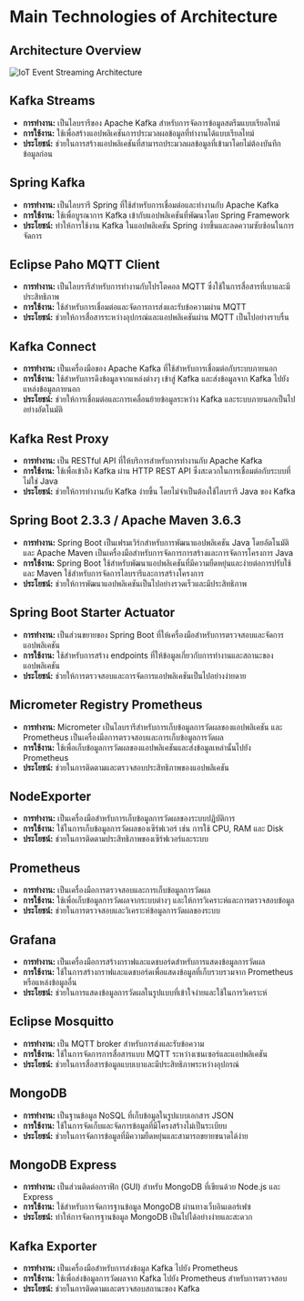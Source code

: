 # Main Technologies of Architecture

## Architecture Overview

![IoT Event Streaming Architecture](https://miro.medium.com/v2/resize:fit:2000/format:webp/1*IUaBLlbVKgmsjbjqzew0ZQ.png)

## Kafka Streams

- **การทำงาน:** เป็นไลบรารีของ Apache Kafka สำหรับการจัดการข้อมูลสตรีมแบบเรียลไทม์
- **การใช้งาน:** ใช้เพื่อสร้างแอปพลิเคชันการประมวลผลข้อมูลที่ทำงานได้แบบเรียลไทม์
- **ประโยชน์:** ช่วยในการสร้างแอปพลิเคชันที่สามารถประมวลผลข้อมูลที่เข้ามาโดยไม่ต้องบันทึกข้อมูลก่อน

## Spring Kafka

- **การทำงาน:** เป็นไลบรารี Spring ที่ใช้สำหรับการเชื่อมต่อและทำงานกับ Apache Kafka
- **การใช้งาน:** ใช้เพื่อบูรณาการ Kafka เข้ากับแอปพลิเคชันที่พัฒนาโดย Spring Framework
- **ประโยชน์:** ทำให้การใช้งาน Kafka ในแอปพลิเคชัน Spring ง่ายขึ้นและลดความซับซ้อนในการจัดการ

## Eclipse Paho MQTT Client

- **การทำงาน:** เป็นไลบรารีสำหรับการทำงานกับโปรโตคอล MQTT ซึ่งใช้ในการสื่อสารที่เบาและมีประสิทธิภาพ
- **การใช้งาน:** ใช้สำหรับการเชื่อมต่อและจัดการการส่งและรับข้อความผ่าน MQTT
- **ประโยชน์:** ช่วยให้การสื่อสารระหว่างอุปกรณ์และแอปพลิเคชันผ่าน MQTT เป็นไปอย่างราบรื่น

## Kafka Connect

- **การทำงาน:** เป็นเครื่องมือของ Apache Kafka ที่ใช้สำหรับการเชื่อมต่อกับระบบภายนอก
- **การใช้งาน:** ใช้สำหรับการดึงข้อมูลจากแหล่งต่างๆ เข้าสู่ Kafka และส่งข้อมูลจาก Kafka ไปยังแหล่งข้อมูลภายนอก
- **ประโยชน์:** ช่วยให้การเชื่อมต่อและการเคลื่อนย้ายข้อมูลระหว่าง Kafka และระบบภายนอกเป็นไปอย่างอัตโนมัติ

## Kafka Rest Proxy

- **การทำงาน:** เป็น RESTful API ที่ให้บริการสำหรับการทำงานกับ Apache Kafka
- **การใช้งาน:** ใช้เพื่อเข้าถึง Kafka ผ่าน HTTP REST API ซึ่งสะดวกในการเชื่อมต่อกับระบบที่ไม่ใช่ Java
- **ประโยชน์:** ช่วยให้การทำงานกับ Kafka ง่ายขึ้น โดยไม่จำเป็นต้องใช้ไลบรารี Java ของ Kafka

## Spring Boot 2.3.3 / Apache Maven 3.6.3

- **การทำงาน:** Spring Boot เป็นเฟรมเวิร์กสำหรับการพัฒนาแอปพลิเคชัน Java โดยอัตโนมัติ และ Apache Maven เป็นเครื่องมือสำหรับการจัดการการสร้างและการจัดการโครงการ Java
- **การใช้งาน:** Spring Boot ใช้สำหรับพัฒนาแอปพลิเคชันที่มีความยืดหยุ่นและง่ายต่อการปรับใช้ และ Maven ใช้สำหรับการจัดการไลบรารีและการสร้างโครงการ
- **ประโยชน์:** ช่วยให้การพัฒนาแอปพลิเคชันเป็นไปอย่างรวดเร็วและมีประสิทธิภาพ

## Spring Boot Starter Actuator

- **การทำงาน:** เป็นส่วนขยายของ Spring Boot ที่ให้เครื่องมือสำหรับการตรวจสอบและจัดการแอปพลิเคชัน
- **การใช้งาน:** ใช้สำหรับการสร้าง endpoints ที่ให้ข้อมูลเกี่ยวกับการทำงานและสถานะของแอปพลิเคชัน
- **ประโยชน์:** ช่วยให้การตรวจสอบและการจัดการแอปพลิเคชันเป็นไปอย่างง่ายดาย

## Micrometer Registry Prometheus

- **การทำงาน:** Micrometer เป็นไลบรารีสำหรับการเก็บข้อมูลการวัดผลของแอปพลิเคชัน และ Prometheus เป็นเครื่องมือการตรวจสอบและการเก็บข้อมูลการวัดผล
- **การใช้งาน:** ใช้เพื่อเก็บข้อมูลการวัดผลของแอปพลิเคชันและส่งข้อมูลเหล่านั้นไปยัง Prometheus
- **ประโยชน์:** ช่วยในการติดตามและตรวจสอบประสิทธิภาพของแอปพลิเคชัน

## NodeExporter

- **การทำงาน:** เป็นเครื่องมือสำหรับการเก็บข้อมูลการวัดผลของระบบปฏิบัติการ
- **การใช้งาน:** ใช้ในการเก็บข้อมูลการวัดผลของเซิร์ฟเวอร์ เช่น การใช้ CPU, RAM และ Disk
- **ประโยชน์:** ช่วยในการติดตามประสิทธิภาพของเซิร์ฟเวอร์และระบบ

## Prometheus

- **การทำงาน:** เป็นเครื่องมือการตรวจสอบและการเก็บข้อมูลการวัดผล
- **การใช้งาน:** ใช้เพื่อเก็บข้อมูลการวัดผลจากระบบต่างๆ และให้การวิเคราะห์และการตรวจสอบข้อมูล
- **ประโยชน์:** ช่วยในการตรวจสอบและวิเคราะห์ข้อมูลการวัดผลของระบบ

## Grafana

- **การทำงาน:** เป็นเครื่องมือการสร้างกราฟและแดชบอร์ดสำหรับการแสดงข้อมูลการวัดผล
- **การใช้งาน:** ใช้ในการสร้างกราฟและแดชบอร์ดเพื่อแสดงข้อมูลที่เก็บรวบรวมจาก Prometheus หรือแหล่งข้อมูลอื่น
- **ประโยชน์:** ช่วยในการแสดงข้อมูลการวัดผลในรูปแบบที่เข้าใจง่ายและใช้ในการวิเคราะห์

## Eclipse Mosquitto

- **การทำงาน:** เป็น MQTT broker สำหรับการส่งและรับข้อความ
- **การใช้งาน:** ใช้ในการจัดการการสื่อสารแบบ MQTT ระหว่างเซนเซอร์และแอปพลิเคชัน
- **ประโยชน์:** ช่วยในการสื่อสารข้อมูลแบบเบาและมีประสิทธิภาพระหว่างอุปกรณ์

## MongoDB

- **การทำงาน:** เป็นฐานข้อมูล NoSQL ที่เก็บข้อมูลในรูปแบบเอกสาร JSON
- **การใช้งาน:** ใช้ในการจัดเก็บและจัดการข้อมูลที่มีโครงสร้างไม่เป็นระเบียบ
- **ประโยชน์:** ช่วยในการจัดการข้อมูลที่มีความยืดหยุ่นและสามารถขยายขนาดได้ง่าย

## MongoDB Express

- **การทำงาน:** เป็นส่วนติดต่อกราฟิก (GUI) สำหรับ MongoDB ที่เขียนด้วย Node.js และ Express
- **การใช้งาน:** ใช้สำหรับการจัดการฐานข้อมูล MongoDB ผ่านทางเว็บอินเตอร์เฟซ
- **ประโยชน์:** ทำให้การจัดการฐานข้อมูล MongoDB เป็นไปได้อย่างง่ายและสะดวก

## Kafka Exporter

- **การทำงาน:** เป็นเครื่องมือสำหรับการส่งข้อมูล Kafka ไปยัง Prometheus
- **การใช้งาน:** ใช้เพื่อส่งข้อมูลการวัดผลจาก Kafka ไปยัง Prometheus สำหรับการตรวจสอบ
- **ประโยชน์:** ช่วยในการติดตามและตรวจสอบสถานะของ Kafka
